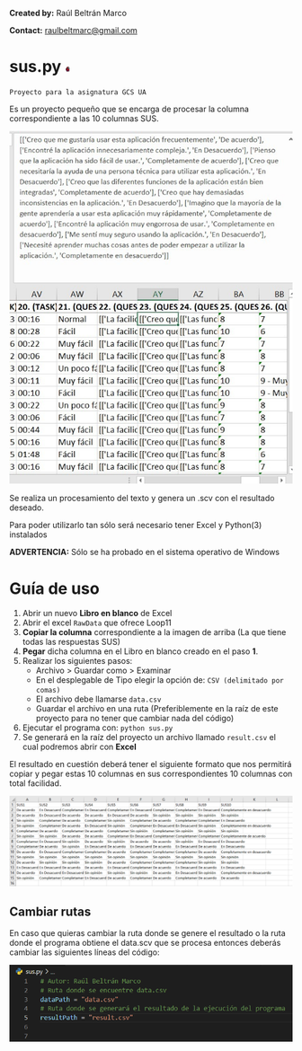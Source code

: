 **Created by:** Raúl Beltrán Marco

**Contact:** raulbeltmarc@gmail.com



# sus.py <img src="./images/sus.png" style="width:10px; height:10px"> 

`Proyecto para la asignatura GCS UA`

Es un proyecto pequeño que se encarga de procesar la columna correspondiente a las 10 columnas SUS.

<img src="./images/loop11-data.jpg"/>

Se realiza un procesamiento del texto y genera un .scv con el resultado deseado.

Para poder utilizarlo tan sólo será necesario tener Excel y Python(3) instalados

**ADVERTENCIA:** Sólo se ha probado en el sistema operativo de Windows

# Guía de uso

1) Abrir un nuevo **Libro en blanco** de Excel 
2) Abrir el excel `RawData` que ofrece Loop11
3) **Copiar la columna** correspondiente a la imagen de arriba (La que tiene todas las respuestas SUS)
4) **Pegar** dicha columna en el Libro en blanco creado en el paso **1**.
5) Realizar los siguientes pasos:
   - Archivo > Guardar como > Examinar
   - En el desplegable de Tipo elegir la opción de: `CSV (delimitado por comas)`
   - El archivo debe llamarse `data.csv`
   - Guardar el archivo en una ruta (Preferiblemente en la raíz de este proyecto para no tener que cambiar nada del código)
6) Ejecutar el programa con: `python sus.py`
7) Se generará en la raíz del proyecto un archivo llamado `result.csv` el cual podremos abrir con **Excel**

El resultado en cuestión deberá tener el siguiente formato que nos permitirá copiar y pegar estas 10 columnas en sus correspondientes 10 columnas con total facilidad.

<img src="./images/resultado.PNG">

## Cambiar rutas

En caso que quieras cambiar la ruta donde se genere el resultado o la ruta donde el programa obtiene el data.scv que se procesa entonces deberás cambiar las siguientes líneas del código:

<img src="./images/mod.PNG">
